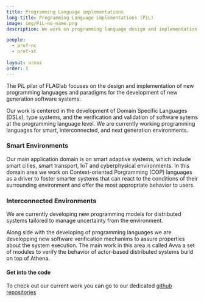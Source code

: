 ```yaml
---
title: Programming Language implementations
long-title: Programming Language implementations (PiL)
image: img/PiL-no-name.png
description: We work on programming language design and implementation to reduce the complexity of software development

people:
  - prof-nc
  - prof-st
  
layout: areas
order: 1
---
```


The PiL pilar of FLAGlab focuses on the design and implementation of new programming languages and paradigms for the development of new generation software systems.

Our work is centered in the development of Domain Specific Languages (DSLs), type systems, and the
verification and validation of software sytems at the programming language level. We are currently working programming languages for smart, interconnected, and next generation environments.

### Smart Environments

Our main application domain is on smart adaptive systems, which include smart cities, smart transport, IoT and cyberphysical environments. In this domain area we work on Context-oriented Porgramming (COP) languages as a driver to foster smarter systems that can react to the conditions of their surrounding environment and offer the most appropriate behavior to users.

### Interconnected Environments

We are currently developing new programming models for distributed systems tailored to manage uncertainty from the environment.

Along side with the developing of programming languages we are developping new software verification mechanims to assure properties about the system execution. The main work in this area is called Avva a set of modules to verify the behavior of actor-based distributed systems build on top of Athena.

#### Get into the code

To check out our current work you can go to our dedicated [github repositories](https://github.com/orgs/FLAGlab/teams/pil)

